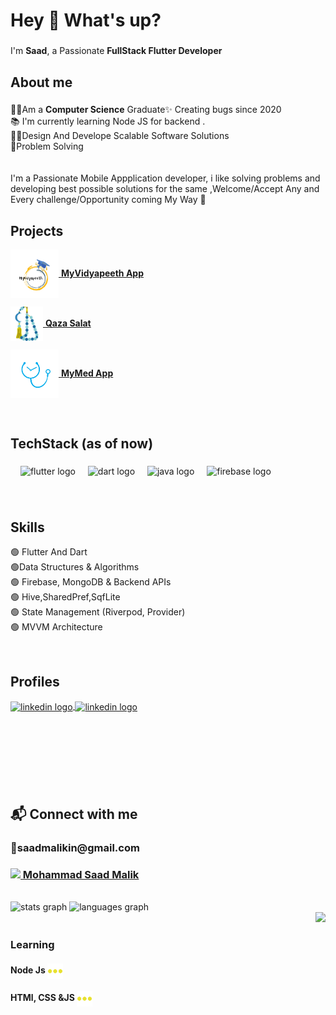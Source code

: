 <h1 align="left">Hey 👋 What's up?</h1>

###

<p align="left">I'm <b> Saad</b>, a Passionate <b>FullStack Flutter Developer</b></p>

###

<h2 align="left">About me</h2>

###

<p align="left">👨‍🎓Am a <b> Computer Science</b> Graduate✨ Creating bugs since 2020<br>📚 I'm currently learning Node JS for backend .<br> 👩‍💻Design And Develope Scalable Software Solutions<br>🔢Problem Solving <br><br><br>I'm a Passionate Mobile Appplication developer, i like solving problems and developing best possible solutions for the same ,Welcome/Accept Any and Every challenge/Opportunity coming My Way 🚀</p>

###

<h2 align="left">Projects</h2>

 <p><a href="https://github.com/itsSaadMalik/MyVidyapeeth-App-Description"><img src="https://github.com/itsSaadMalik/MyVidyapeeth-App-Description/blob/main/myvidyapeeth_logo.png" width="77" height="77" align="center"> <b>MyVidyapeeth App</b> </a></p>
 <p><a href="https://github.com/itsSaadMalik/Qaza-Salat-app-Description"><img src="https://github.com/itsSaadMalik/Qaza-Salat-app-Description/blob/main/icon.png" width="52" height="55" align="center">   <b> 
   Qaza Salat</b> </a></p>
 <p><a href="https://github.com/itsSaadMalik/MyMed-App-description"><img src="https://github.com/itsSaadMalik/MyMed-App-description/blob/main/MyMed_icon.jpg" width="77" height="77" align="center"> <b>MyMed App</b> </a></p>
 
 
<br clear="both">

<h2 align="left">TechStack (as of now)</h2>

###

<div align="left">
<!--   <img src="https://cdn.jsdelivr.net/gh/devicons/devicon/icons/nodejs/nodejs-original.svg" height="40" alt="nodejs logo"  /> -->
  <img width="12" />
  <img src="https://cdn.jsdelivr.net/gh/devicons/devicon/icons/flutter/flutter-original.svg" height="40" alt="flutter logo"  />
  <img width="12" />
  <img src="https://cdn.jsdelivr.net/gh/devicons/devicon/icons/dart/dart-original.svg" height="40" alt="dart logo"  />
  <img width="12" />
  <img src="https://cdn.jsdelivr.net/gh/devicons/devicon/icons/java/java-original.svg" height="40" alt="java logo"  />
  <img width="12" />
  <img src="https://cdn.jsdelivr.net/gh/devicons/devicon/icons/firebase/firebase-plain.svg" height="40" alt="firebase logo"  />
  <img width="12" />
<!--   <img src="https://cdn.jsdelivr.net/gh/devicons/devicon/icons/mysql/mysql-original.svg" height="40" alt="mysql logo"  /> -->
</div>

###
<br clear="both">

<h2 align="left">Skills</h2>

 

<p align="left">
 🟢 Flutter And Dart<br>🟢Data Structures & Algorithms<br>🟢 Firebase, MongoDB & Backend APIs   <br> 🟢 Hive,SharedPref,SqfLite <br> 🟢 State Management (Riverpod, Provider) <br> 🟢 MVVM Architecture</p>
<br>
 
<h2>Profiles</h2>
<div align="left">
  <a href="https://www.linkedin.com/in/mohammad-saad-malik-5b9821266?utm_source=share&utm_campaign=share_via&utm_content=profile&utm_medium=android_app" target="_blank">
    <img src="https://raw.githubusercontent.com/maurodesouza/profile-readme-generator/master/src/assets/icons/social/linkedin/default.svg" width="52" height="46" alt="linkedin logo"  align="center" />
  </a>
  <a href="https://leetcode.com/u/itskakarot/" target="_blank">
    <img src="https://upload.wikimedia.org/wikipedia/commons/1/19/LeetCode_logo_black.png" width="52" height="46" alt="linkedin logo" align="center" />
  </a>

</div>

###

<div style=" height : 80px; "></div>
 <br>

###
<div >
 <h2>📬 Connect with me</h2>
 <h3>📧saadmalikin@gmail.com</h3>
 <h3><img src="https://raw.githubusercontent.com/maurodesouza/profile-readme-generator/master/src/assets/icons/social/linkedin/default.svg" height="20" width"20"/><a href="https://www.linkedin.com/in/mohammad-saad-malik-5b9821266?utm_source=share&utm_campaign=share_via&utm_content=profile&utm_medium=android_app"> Mohammad Saad Malik</a></h3>
 
</div>
 <br>
<div align="left">
  <img src="https://github-readme-stats.vercel.app/api?username=itsSaadMalik&hide_title=false&hide_rank=false&show_icons=true&include_all_commits=true&count_private=true&disable_animations=false&theme=dracula&locale=en&hide_border=false&order=1" height="150" alt="stats graph"  />
  <img src="https://github-readme-stats.vercel.app/api/top-langs?username=itsSaadMalik&locale=en&hide_title=false&layout=compact&card_width=320&langs_count=5&theme=dracula&hide_border=true&order=2" height="150" alt="languages graph"/>
</div>
<div align="right">
  <img src="https://profile-counter.glitch.me/itsSaadMalik/count.svg?"  />
</div>

 
<!--
<h1 align="center">Hi 👋, I'm Saad</h1>
<h3 align="center">A passionate FullStack Flutter developer </h3>

<p align="left"> <img src="https://komarev.com/ghpvc/?username=kakarot&label=Profile%20views&color=0e75b6&style=flat" alt="kakarot" /> </p>
<h2>About </h2>
<h4>Skills<br></h4>
  <h5>1.Design And Develope Scalable Software Solutions <br>
  2.Problem Solving <br>
  3. </h5>
<center><h5>I'm a Passionate Mobile Appplication developer, i like solving problems and developing best possible solutions for the same ,Welcome/Accept any/every challenge/Opportunity comming My Way </h5></center>
 
- 🔭 I’m currently working on **MyVidyapeeth**

- 🌱 I’m currently learning **Flutter,Node JS,**

- 📫 How to reach me **immortalhier@gmail.com**

<h3>My Projects ⚒👨‍💻</h3>
<h3 align="left">Connect with me:</h3>
<p align="left">
</p>
 
  <a href="https://github.com/Lookitskakarot/MyVidyapeeth-app-demo" ><img src="https://github.com/Lookitskakarot/LookitsKakarot/blob/main/MyVidyapeeth-icon.jpg?raw=true" alt="MyVidyapeeth" width="50" height="50"/><h4>MyVidyapeeth</h4></a>
  <h4>MyMedd</h4>

<h3 align="left">Languages and Tools:</h3>
<p align="left"> <a href="https://dart.dev" target="_blank" rel="noreferrer"> <img src="https://www.vectorlogo.zone/logos/dartlang/dartlang-icon.svg" alt="dart" width="40" height="40"/>  </a> <a href="https://firebase.google.com/" target="_blank" rel="noreferrer"> <img src="https://www.vectorlogo.zone/logos/firebase/firebase-icon.svg" alt="firebase" width="40" height="40"/> </a> <a href="https://flutter.dev" target="_blank" rel="noreferrer"> <img src="https://www.vectorlogo.zone/logos/flutterio/flutterio-icon.svg" alt="flutter" width="40" height="40"/> </a> <a href="https://git-scm.com/" target="_blank" rel="noreferrer"> <img src="https://www.vectorlogo.zone/logos/git-scm/git-scm-icon.svg" alt="git" width="40" height="40"/> </a> <a href="https://www.java.com" target="_blank" rel="noreferrer"> <img src="https://raw.githubusercontent.com/devicons/devicon/master/icons/java/java-original.svg" alt="java" width="40" height="40"/> </a> <a href="https://www.python.org" target="_blank" rel="noreferrer"> <img src="https://raw.githubusercontent.com/devicons/devicon/master/icons/python/python-original.svg" alt="python" width="40" height="40"/> </a> </p>

<p>&nbsp;<img align="center" src="https://github-readme-stats.vercel.app/api?username=kakarot&show_icons=true&locale=en" alt="kakarot" /></p>--!>

<h3>Learning</h3>
<h4>Node Js <img src="https://github.com/itsSaadMalik/MyVidyapeeth-App-Description/blob/main/7933605e-04d3-4a5d-80ea-00fa1a2fba18.gif?raw=true" height="25" width="25" align="center"/></h4>
<h4>HTMl, CSS &JS <img src="https://github.com/itsSaadMalik/MyVidyapeeth-App-Description/blob/main/7933605e-04d3-4a5d-80ea-00fa1a2fba18.gif?raw=true" height="25" width="25" align="center"/></h4>

